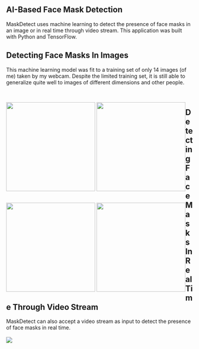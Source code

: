 ## AI-Based Face Mask Detection 
<p>MaskDetect uses machine learning to detect the presence of face masks in an image or in real time through video stream. This application was built with Python and TensorFlow. </p>

## Detecting Face Masks In Images
<p>This machine learning model was fit to a training set of only 14 images (of me) taken by my webcam. Despite the limited training set, it is still able to generalize quite well to images of different dimensions and other people.</p>
<br/>
<p style="float:left">
<img src="https://i.imgur.com/c091uI5.png/" style="height: 240px;">  
<img src="https://i.imgur.com/j6UCSxU.png" style="height: 240px"/> 
</p>
<p style="float:left">
<img src="https://i.imgur.com/p0rx1WO.png" style="height: 240px"/> 
<img src="https://i.imgur.com/HJQQxBJ.png" style="height: 240px"/>
</p>

## Detecting Face Masks In Real Time Through Video Stream
MaskDetect can also accept a video stream as input to detect the presence of face masks in real time.
<br/><br/>
![](https://github.com/simonwangcode/MaskDetect/blob/master/MaskDetect%20Video%20Stream.gif)
